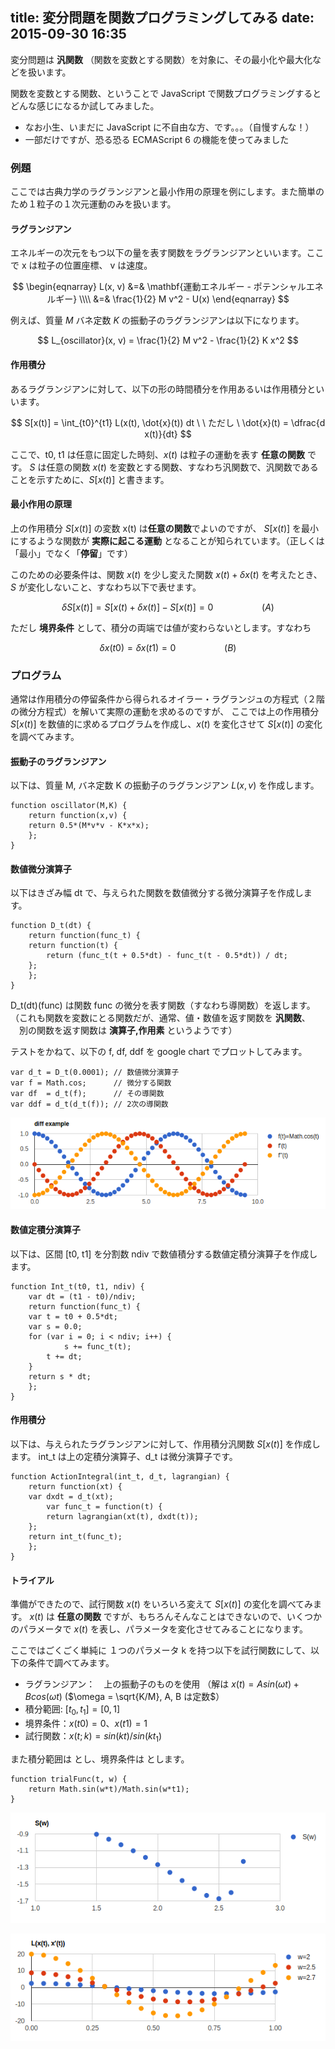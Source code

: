 title: 変分問題を関数プログラミングしてみる
date: 2015-09-30 16:35
---

変分問題は **汎関数** （関数を変数とする関数）を対象に、その最小化や最大化などを扱います。

関数を変数とする関数、ということで JavaScript で関数プログラミングするとどんな感じになるか試してみました。

 - なお小生、いまだに JavaScript に不自由な方、です。。。（自慢すんな！）
 - 一部だけですが、恐る恐る ECMAScript 6 の機能を使ってみました

### 例題

ここでは古典力学のラグランジアンと最小作用の原理を例にします。また簡単のため１粒子の１次元運動のみを扱います。

#### ラグランジアン

エネルギーの次元をもつ以下の量を表す関数をラグランジアンといいます。ここで x は粒子の位置座標、 v は速度。

$$
\begin{eqnarray}
L(x, v) &=& \mathbf{運動エネルギー - ポテンシャルエネルギー} \\\\
        &=& \frac{1}{2} M v^2 - U(x)
\end{eqnarray}
$$

例えば、質量 $M$ バネ定数 $K$ の振動子のラグランジアンは以下になります。

$$
L_{oscillator}(x, v) = \frac{1}{2} M v^2 - \frac{1}{2} K x^2
$$

#### 作用積分

あるラグランジアンに対して、以下の形の時間積分を作用あるいは作用積分といいます。

$$
S[x(t)] = \int_{t0}^{t1} L(x(t), \dot{x}(t)) dt 
\ \ ただし \  \dot{x}(t) = \dfrac{d x(t)}{dt}
$$

ここで、t0, t1 は任意に固定した時刻、$x(t)$ は粒子の運動を表す **任意の関数** です。
$S$ は任意の関数 $x(t)$ を変数とする関数、すなわち汎関数で、汎関数であることを示すために、$S[x(t)]$ と書きます。

#### 最小作用の原理

上の作用積分 $S[x(t)]$ の変数 x(t) は**任意の関数**でよいのですが、
$S[x(t)]$ を最小にするような関数が **実際に起こる運動** となることが知られています。（正しくは「最小」でなく「**停留**」です）

このための必要条件は、関数 $x(t)$ を少し変えた関数 $x(t) + \delta x(t)$ を考えたとき、$S$ が変化しないこと、すなわち以下で表せます。

$$
\delta S[x(t)] = S[x(t) + \delta x(t)] - S[x(t)] = 0 \hspace{5em} (A)
$$

ただし **境界条件** として、積分の両端では値が変わらないとします。すなわち 

$$\delta x(t0) = \delta x(t1) = 0  \hspace{5em} (B)
$$


### プログラム

通常は作用積分の停留条件から得られるオイラー・ラグランジュの方程式（２階の微分方程式）を解いて実際の運動を求めるのですが、
ここでは上の作用積分 $S[x(t)]$ を数値的に求めるプログラムを作成し、$x(t)$ を変化させて $S[x(t)]$ の変化を調べてみます。

#### 振動子のラグランジアン

以下は、質量 M, バネ定数 K の振動子のラグランジアン $L(x,v)$ を作成します。

```js:
function oscillator(M,K) {
    return function(x,v) {
	return 0.5*(M*v*v - K*x*x);
    };
}
```

#### 数値微分演算子

以下はきざみ幅 dt で、与えられた関数を数値微分する微分演算子を作成します。

```js:
function D_t(dt) {
    return function(func_t) {
	return function(t) {
	    return (func_t(t + 0.5*dt) - func_t(t - 0.5*dt)) / dt;
	};
    };
}
```

D_t(dt)(func) は関数 func の微分を表す関数（すなわち導関数）を返します。
（これも関数を変数にとる関数だが、通常、値・数値を返す関数を **汎関数**、
　別の関数を返す関数は **演算子,作用素** というようです）

テストをかねて、以下の f, df, ddf を google chart でプロットしてみます。

```js:
var d_t = D_t(0.0001); // 数値微分演算子
var f = Math.cos;      // 微分する関数
var df  = d_t(f);      // その導関数
var ddf = d_t(d_t(f)); // 2次の導関数
```

![](/images/vari-diff.png)

#### 数値定積分演算子

以下は、区間 [t0, t1] を分割数 ndiv で数値積分する数値定積分演算子を作成します。

```js:
function Int_t(t0, t1, ndiv) {
    var dt = (t1 - t0)/ndiv;
    return function(func_t) {
	var t = t0 + 0.5*dt;
	var s = 0.0;
	for (var i = 0; i < ndiv; i++) {
            s += func_t(t);
	    t += dt;
	}
	return s * dt;
    };
}
```



#### 作用積分

以下は、与えられたラグランジアンに対して、作用積分汎関数 $S[x(t)]$ を作成します。
int_t は上の定積分演算子、d_t は微分演算子です。

```js:
function ActionIntegral(int_t, d_t, lagrangian) {
    return function(xt) {
	var dxdt = d_t(xt);
        var func_t = function(t) {
	    return lagrangian(xt(t), dxdt(t));
	};
	return int_t(func_t);
    };
}
```

#### トライアル

準備ができたので、試行関数 $x(t)$ をいろいろ変えて $S[x(t)]$ の変化を調べてみます。
$x(t)$ は **任意の関数** ですが、もちろんそんなことはできないので、いくつかのパラメータで $x(t)$ を表し、パラメータを変化させてみることになります。

ここではごくごく単純に １つのパラメータ k を持つ以下を試行関数にして、以下の条件で調べてみます。

- ラグランジアン：　上の振動子のものを使用
  （解は $x(t) = Asin(\omega t) + B cos(\omega t)$   ($\omega = \sqrt{K/M}, A, B は定数$）
- 積分範囲: $[t_0, t_1]=[0,1]$
- 境界条件：$x(t0)=0、x(t1)=1$
- 試行関数：$x(t;k) = sin(kt)/sin(k t_1)$


また積分範囲は  とし、境界条件は  とします。

```js:
function trialFunc(t, w) {
    return Math.sin(w*t)/Math.sin(w*t1);
}
```

![](/images/vari-action.png)

![](/images/vari-lagrangian.png)


